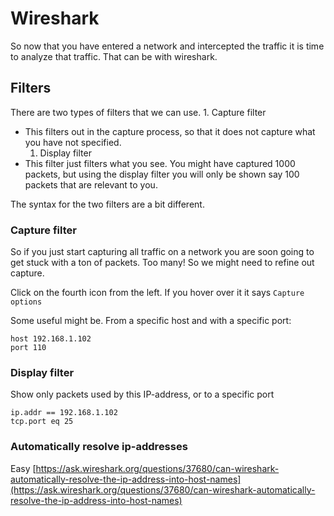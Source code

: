 # Wireshark

So now that you have entered a network and intercepted the traffic it is time to analyze that traffic. That can be with wireshark.

## Filters

There are two types of filters that we can use. 1. Capture filter

* This filters out in the capture process, so that it does not capture what you have not specified. 
  1. Display filter
* This filter just filters what you see. You might have captured 1000 packets, but using the display filter you will only be shown say 100 packets that are relevant to you.

The syntax for the two filters are a bit different.

### Capture filter

So if you just start capturing all traffic on a network you are soon going to get stuck with a ton of packets. Too many! So we might need to refine out capture.

Click on the fourth icon from the left. If you hover over it it says `Capture options`

Some useful might be. From a specific host and with a specific port:

```text
host 192.168.1.102
port 110
```

### Display filter

Show only packets used by this IP-address, or to a specific port

```text
ip.addr == 192.168.1.102
tcp.port eq 25
```

### Automatically resolve ip-addresses

Easy [https://ask.wireshark.org/questions/37680/can-wireshark-automatically-resolve-the-ip-address-into-host-names](https://ask.wireshark.org/questions/37680/can-wireshark-automatically-resolve-the-ip-address-into-host-names)

